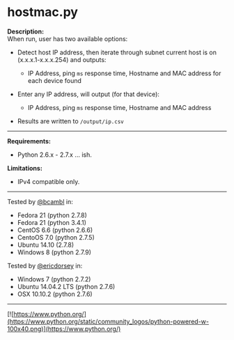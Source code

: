 # hostmac.py

**Description:**  
When run, user has two available options: 

* Detect host IP address, then iterate through subnet current host is on (x.x.x.1-x.x.x.254) and outputs:
  *  IP Address, ping ```ms``` response time, Hostname and MAC address for each device found
 
* Enter any IP address, will output (for that device):
  * IP Address, ping ```ms``` response time, Hostname and MAC address
 

* Results are written to ```/output/ip.csv```

___

**Requirements:**   

* Python 2.6.x - 2.7.x ... ish.

**Limitations:**  

* IPv4 compatible only.    
___

Tested by [@bcambl](https://github.com/bcambl) in:

* Fedora 21 (python 2.7.8)  
* Fedora 21 (python 3.4.1)
* CentOS 6.6 (python 2.6.6)  
* CentoOS 7.0 (python 2.7.5)  
* Ubuntu 14.10 (2.7.8)  
* Windows 8 (python 2.7.9)   

Tested by [@ericdorsey](https://github.com/ericdorsey) in:  

* Windows 7 (python 2.7.2)
* Ubuntu 14.04.2 LTS (python 2.7.6)
* OSX 10.10.2 (python 2.7.6)

___
[![https://www.python.org/](https://www.python.org/static/community_logos/python-powered-w-100x40.png)](https://www.python.org/)
